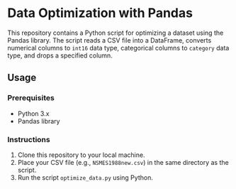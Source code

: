 # Data Optimization with Pandas

This repository contains a Python script for optimizing a dataset using the Pandas library. The script reads a CSV file into a DataFrame, converts numerical columns to `int16` data type, categorical columns to `category` data type, and drops a specified column.

## Usage

### Prerequisites
- Python 3.x
- Pandas library

### Instructions
1. Clone this repository to your local machine.
2. Place your CSV file (e.g., `NSMES1988new.csv`) in the same directory as the script.
3. Run the script `optimize_data.py` using Python.